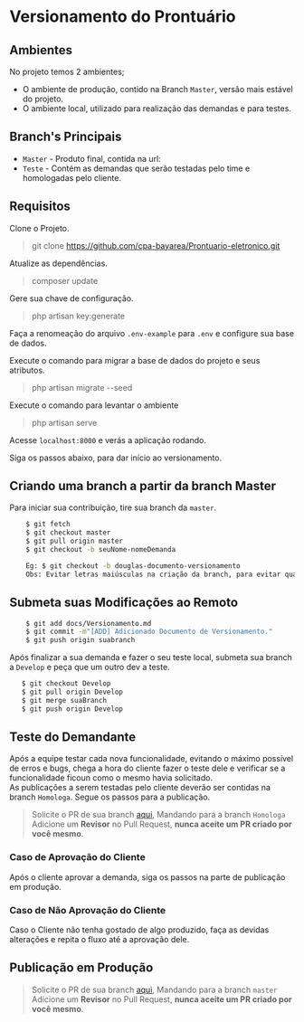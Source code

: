 # Versionamento do Prontuário

## Ambientes

No projeto temos 2 ambientes; 
* O ambiente de produção, contido na Branch `Master`, versão mais estável do projeto.
* O ambiente local, utilizado para realização das demandas e para testes.

## Branch's Principais

* `Master`  - Produto final, contida na url: 
* `Teste`   - Contém as demandas que serão testadas pelo time e homologadas pelo cliente.


## Requisitos

Clone o Projeto.

> git clone https://github.com/cpa-bayarea/Prontuario-eletronico.git

Atualize as dependências.

> composer update

Gere sua chave de configuração.

> php artisan key:generate

Faça a renomeação do arquivo `.env-example` para `.env` e configure sua base de dados.

Execute o comando para migrar a base de dados do projeto e seus atributos.

> php artisan migrate --seed

Execute o comando para levantar o ambiente 

> php artisan serve

Acesse `localhost:8000` e verás a aplicação rodando.

Siga os passos abaixo, para dar início ao versionamento.


## Criando uma branch a partir da branch Master
Para iniciar sua contribuição, tire sua branch da `master`.

```bash
    $ git fetch
    $ git checkout master
    $ git pull origin master
    $ git checkout -b seuNome-nomeDemanda

    Eg: $ git checkout -b douglas-documento-versionamento
    Obs: Evitar letras maiúsculas na criação da branch, para evitar qualquer tipo de problemas e para padronização do sistema.
```

## Submeta suas Modificações ao Remoto

```bash
    $ git add docs/Versionamento.md
    $ git commit -m"[ADD] Adicionado Documento de Versionamento."
    $ git push origin suabranch

```
Após finalizar a sua demanda e fazer o seu teste local, submeta sua branch a `Develop` e peça que um outro dev a teste.

```bash
   $ git checkout Develop
   $ git pull origin Develop
   $ git merge suaBranch
   $ git push origin Develop

```

## Teste do Demandante

Após a equipe testar cada nova funcionalidade, evitando o máximo possível de erros e bugs, chega a hora do cliente fazer o
teste dele e verificar se a funcionalidade ficoun como o mesmo havia solicitado. 
<br> As publicações a serem testadas pelo cliente deverão ser contidas na branch `Homologa`. Segue os passos para a publicação.

> Solicite o PR de sua branch [aqui](https://github.com/cpa-bayarea/Prontuario-eletronico/pulls), Mandando para a branch `Homologa`
> Adicione um <b>Revisor</b> no Pull Request, <b>nunca aceite um PR criado por você mesmo</b>.


### Caso de Aprovação do Cliente

Após o cliente aprovar a demanda, siga os passos na parte de publicação em produção.


### Caso de Não Aprovação do Cliente

Caso o Cliente não tenha gostado de algo produzido, faça as devidas alterações e repita o fluxo até a aprovação dele.

## Publicação em Produção

> Solicite o PR de sua branch [aqui](https://github.com/cpa-bayarea/Prontuario-eletronico/pulls), Mandando para a branch `master`
> Adicione um <b>Revisor</b> no Pull Request, <b>nunca aceite um PR criado por você mesmo</b>.


